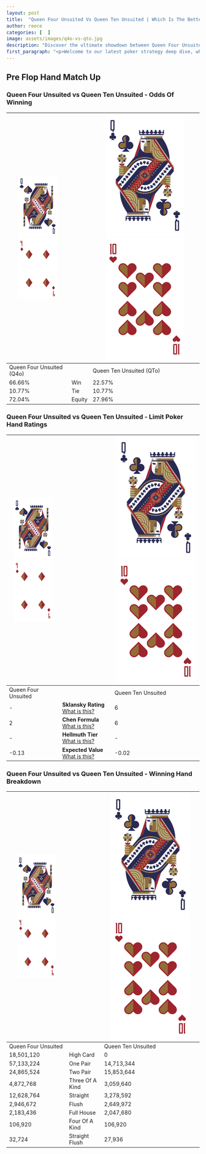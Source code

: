 ```yaml
---
layout: post
title:  "Queen Four Unsuited Vs Queen Ten Unsuited | Which Is The Better Hand In Poker? A Complete Guide"
author: reece
categories: [  ]
image: assets/images/q4o-vs-qto.jpg
description: "Discover the ultimate showdown between Queen Four Unsuited and Queen Ten Unsuited in poker! Uncover the odds, strategies, and scenarios where one hand triumphs over the other. Get ready to up your poker game with this thrilling analysis."
first_paragraph: "<p>Welcome to our latest poker strategy deep dive, where we're pitting two distinct hands against each other in a high-stakes showdown: Queen Four Unsuited vs Queen Ten Unsuited.</p><p>In the dynamic world of poker, every decision counts, and knowing which hand holds the upper hand is key to your success at the table.</p><p>In this article, we'll dissect these two hands, explore the scenarios where one dominates the other, and equip you with the knowledge to make strategic choices that can tip the odds in your favor.</p><p>Get ready to unravel the intriguing dynamics of these poker hands and elevate your game to new heights.</p>"
---
```




[comment]: # (sp0)

## Pre Flop Hand Match Up

<div class="table hand-ratings" markdown="1"> 



### Queen Four Unsuited vs Queen Ten Unsuited - Odds Of Winning


    
| ![image info](assets/images/hand1/Q.png) ![image info](assets/images/hand1/4o.png) |  | ![image info](assets/images/hand2/Q.png) ![image info](assets/images/hand2/To.png) |
| -------- | -------- | -------- |
| Queen Four Unsuited (Q4o) |  | Queen Ten Unsuited (QTo) |
| 66.66% | Win | 22.57% |
| 10.77% | Tie | 10.77% |
| 72.04% | Equity | 27.96% |




[comment]: # (sp1)



### Queen Four Unsuited vs Queen Ten Unsuited - Limit Poker Hand Ratings


    
| ![image info](assets/images/hand1/Q.png) ![image info](assets/images/hand1/4o.png) |  | ![image info](assets/images/hand2/Q.png) ![image info](assets/images/hand2/To.png) |
| -------- | -------- | -------- |
| Queen Four Unsuited |  | Queen Ten Unsuited |
| - | **Sklansky Rating** [What is this?](/sklansky-rating-explained) | 6 |
| 2 | **Chen Formula** [What is this?](/chen-formula-explained) | 6 |
| - | **Hellmuth Tier** [What is this?](/Hellmuth-tier-explained) | - |
| -0.13 | **Expected Value** [What is this?](/expected-value-explained) | -0.02 |




[comment]: # (sp2)



### Queen Four Unsuited vs Queen Ten Unsuited - Winning Hand Breakdown


    
| ![image info](assets/images/hand1/Q.png) ![image info](assets/images/hand1/4o.png) |  | ![image info](assets/images/hand2/Q.png) ![image info](assets/images/hand2/To.png) |
| -------- | -------- | -------- |
| Queen Four Unsuited |  | Queen Ten Unsuited |
| 18,501,120 | High Card | 0 |
| 57,133,224 | One Pair | 14,713,344 |
| 24,865,524 | Two Pair | 15,853,644 |
| 4,872,768 | Three Of A Kind | 3,059,640 |
| 12,628,764 | Straight | 3,278,592 |
| 2,946,672 | Flush | 2,649,972 |
| 2,183,436 | Full House | 2,047,680 |
| 106,920 | Four Of A Kind | 106,920 |
| 32,724 | Straight Flush | 27,936 |




[comment]: # (sp3)



</div>

[comment]: # (sp4)



[comment]: # (sp5)

